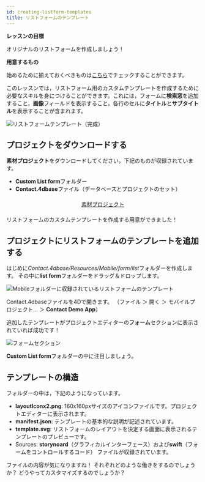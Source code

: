 ```yaml
---
id: creating-listform-templates
title: リストフォームのテンプレート
---
```

<div class = "objectives"> 

**レッスンの目標**

オリジナルのリストフォームを作成しましょう！</div> <div class = "prerequisites"> 

**用意するもの**

始めるために揃えておくべきものは[こちら](prerequisites.html)でチェックすることができます。</div> 

このレッスンでは，リストフォーム用のカスタムテンプレートを作成するために必要なスキルを身につけることができます。これには，フォームに**検索窓**を追加すること，**画像**フィールドを表示すること，各行のセルに**タイトル**と**サブタイトル**を表示することが含まれます。

![リストフォームテンプレート（完成）](assets/en/custom-listform/custom-template-final-result.png)

## プロジェクトをダウンロードする

**素材プロジェクト**をダウンロードしてください。下記のものが収録されています。

* **Custom List form**フォルダー 
* **Contact.4dbase**ファイル（データベースとプロジェクトのセット）

<div style="text-align: center; margin-top: 20px; margin-bottom: 20px">
  <p>
    

<a class="button"
href="../assets/en/custom-listform/CustomListFormStarterProject.zip">素材プロジェクト</a>

  </p>
</div>

リストフォームのカスタムテンプレートを作成する用意ができました！

## プロジェクトにリストフォームのテンプレートを追加する

はじめに*Contact.4dbase/Resources/Mobile/form/list*フォルダーを作成します。 その中に**list form**フォルダーをドラッグ＆ドロップします。

![Mobileフォルダーに収録されているリストフォームのテンプレート](assets/en/custom-listform/mobile-folder-custom-template.png)

Contact.4dbaseファイルを4Dで開きます。 （ファイル ＞ 開く ＞ モバイルプロジェクト… ＞ **Contact Demo App**）

追加したテンプレートがプロジェクトエディターの**フォーム**セクションに表示されていれば成功です！

![フォームセクション](assets/en/custom-listform/custom-listform-template.png)

**Custom List form**フォルダーの中に注目しましょう。

## テンプレートの構造

フォルダーの中は，下記のようになっています。

* **layoutIconx2.png**: 160x160pxサイズのアイコンファイルです。プロジェクトエディターに表示されます。
* **manifest.json**: テンプレートの基本的な説明が記述されています。
* **template.svg**: リストフォームのレイアウトを決定する画面に表示されるテンプレートのプレビューです。
* Sources: **storynoard**（グラフィカルインターフェース）および**swift**（フォームをコントロールするコード） ファイルが収録されています。

ファイルの内容が気になりますね！ それぞれどのような働きをするのでしょうか？ どうやってカスタマイズするのでしょうか？